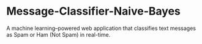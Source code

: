 # Message-Classifier-Naive-Bayes
A machine learning–powered web application that classifies text messages as Spam or Ham (Not Spam) in real-time.
